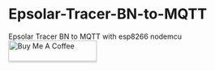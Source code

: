 # Epsolar-Tracer-BN-to-MQTT
Epsolar Tracer BN to MQTT
with esp8266 nodemcu 
<a href="https://www.buymeacoffee.com/kindr007" target="_blank"><img src="https://www.buymeacoffee.com/assets/img/custom_images/orange_img.png" alt="Buy Me A Coffee" style="height: 41px !important;width: 174px !important;box-shadow: 0px 3px 2px 0px rgba(190, 190, 190, 0.5) !important;-webkit-box-shadow: 0px 3px 2px 0px rgba(190, 190, 190, 0.5) !important;" ></a>
